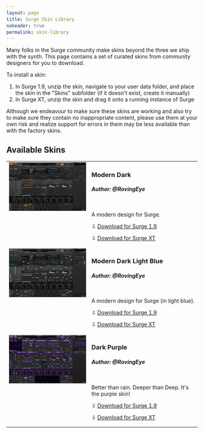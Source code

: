 ```yaml
---
layout: page
title: Surge Skin Library
noheader: true
permalink: skin-library 
---
```


Many folks in the Surge community make skins beyond the three we ship with the synth. This page contains a set of curated
skins from community designers for you to download.

To install a skin:

1. In Surge 1.9, unzip the skin, navigate to your user data folder, and place the skin in the "Skins" subfolder (if it doesn't exist, create it manually)
2. In Surge XT, unzip the skin and drag it onto a running instance of Surge

Although we endeavour to make sure these skins are working and also try to make sure they contain no inappropriate content,
please use them at your own risk and realize support for errors in them may be less available than with the factory skins.

## Available Skins

<table border=0>

<!-- Modern Dark -->
<tr valign="top">
<td><a href="/assets/skin-library/images/modern-dark.png"><img width=300 src="/assets/skin-library/images/modern-dark.png"></a></td>
<td><h3>Modern Dark</h3>
<h4><i>Author: @RovingEye</i></h4><br>
<p>A modern design for Surge.</p>
<p>&#8681; <a href="/assets/skin-library/bundles-19/modern-dark-19.surge-skin.zip">Download for Surge 1.9</a></p>
<p>&#8681; <a href="/assets/skin-library/bundles-XT/modern-dark-xt.surge-skin.zip">Download for Surge XT</a></p>
</td></tr>
<!-- END Modern Dark -->

<!-- Modern Dark Light Blue -->
<tr valign="top">
<td><a href="/assets/skin-library/images/modern-dark-light-blue.png"><img width=300 src="/assets/skin-library/images/modern-dark-light-blue.png"></a></td>
<td><h3>Modern Dark Light Blue</h3>
<h4><i>Author: @RovingEye</i></h4><br>
<p>A modern design for Surge (in light blue).</p>
<p>&#8681; <a href="/assets/skin-library/bundles-19/modern-dark-light-blue-19.surge-skin.zip">Download for Surge 1.9</a></p>
<p>&#8681; <a href="/assets/skin-library/bundles-XT/modern-dark-light-blue-xt.surge-skin.zip">Download for Surge XT</a></p>
</td></tr>
<!-- END Modern Dark Light Blue -->

<!-- Dark Purple -->
<tr valign="top">
<td><a href="/assets/skin-library/images/dark-purple.png"><img width=300 src="/assets/skin-library/images/dark-purple.png"></a></td>
<td><h3>Dark Purple</h3>
<h4><i>Author: @RovingEye</i></h4><br>
<p>Better than rain. Deeper than Deep. It's the purple skin!</p>
<p>&#8681; <a href="/assets/skin-library/19/dark-purple-19.surge-skin.zip">Download for Surge 1.9</a></p>
<p>&#8681; <a href="/assets/skin-library/XT/dark-purple-xt.surge-skin.zip">Download for Surge XT</a></p>
</td></tr>
<!-- END Dark Purple -->

</table>